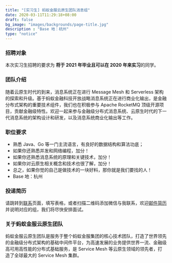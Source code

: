 ```yaml
---
title: "[实习生] 蚂蚁金服云原生团队消息组"
date: 2020-03-11T11:29:18+08:00
draft: false
bg_image: "images/backgrounds/page-title.jpg"
description : "Base 地：杭州"
type: "notice"
---
```


### 招聘对象

本次实习生招聘的要求为 **将于 2021 年毕业且可以在 2020 年来实习**的同学。

### 团队介绍

随着云原生时代的到来，消息系统正在进行 Message Mesh 和 Serverless 架构的探索和升级。基于蚂蚁金融科技开放战略消息系统正在进行商业化输出，是金融分布式架构的重要技术组件，我们也在积极参与 Apache RocketMQ 顶级开源项目，贡献金融级特性。欢迎一起来参与金融级分布式消息系统、云原生时代的下一代消息系统的架构设计和研发，以及消息系统商业化输出等工作。

### 职位要求

- 熟悉 Java、Go 等一门主流语言，有良好的数据结构和算法功底；
- 如果你还熟悉并发和网络编程，加分！
- 如果你还熟悉消息系统的原理和关键技术，加分！
- 如果你对云原生相关概念和技术也很了解，加分！
- 总之，如果你觉的自己是做技术的一块好料，那你就是我们要找的人！
- Base 地：杭州

### 投递简历

请跳转到[联系](/contact/)页面，填写表格，或者扫描二维码添加微信与我联系，欢迎[邮件简历](mailto:jingchao.sjc@antfin.com)并说明对应的组，我们将尽快安排面试。

### 关于蚂蚁金服云原生团队

蚂蚁金服云原生团队是服务于整个蚂蚁金服集团的核心技术团队，打造了世界领先的金融级分布式架构的基础中间件平台，为高速发展的业务提供世界一流、金融级高可用高性能的分布式基础服务，是 Service Mesh 等云原生领域的领先者，打造了全球最大的 Service Mesh 集群。

